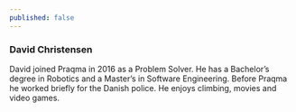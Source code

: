 ```yaml
---
published: false
---
```

### David Christensen

David joined Praqma in 2016 as a Problem Solver. He has a Bachelor’s degree in Robotics and a Master’s in Software Engineering. Before Praqma he worked briefly for the Danish police. He enjoys climbing, movies and video games.
